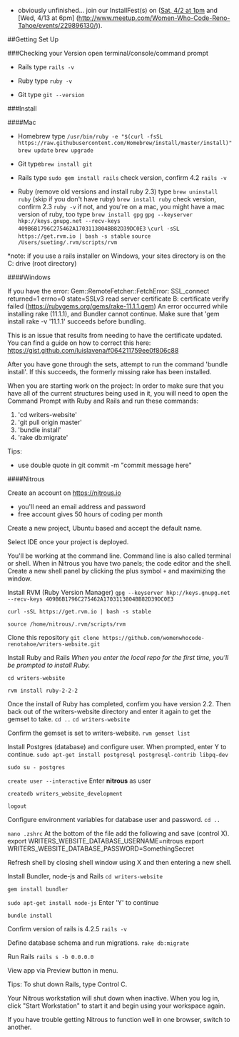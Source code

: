 * obviously unfinished... join our InstallFest(s) on ([Sat, 4/2 at 1pm](http://www.meetup.com/Women-Who-Code-Reno-Tahoe/events/229896130/) and [Wed, 4/13 at 6pm] (http://www.meetup.com/Women-Who-Code-Reno-Tahoe/events/229896130/)). 

##Getting Set Up

###Checking your Version
open terminal/console/command prompt

- Rails
type `rails -v`

- Ruby
type `ruby -v`

- Git
type `git --version`


###Install

####Mac
- Homebrew
type 
`/usr/bin/ruby -e "$(curl -fsSL https://raw.githubusercontent.com/Homebrew/install/master/install)"`
`brew update`
`brew upgrade`

- Git
type`brew install git`

- Rails
type `sudo gem install rails`
check version, confirm 4.2 `rails -v`

- Ruby (remove old versions and install ruby 2.3)
type 
`brew uninstall ruby` (skip if you don't have ruby)
`brew install ruby`
check version, confirm 2.3 `ruby -v`
if not, and you're on a mac, you might have a mac version of ruby, too
type 
`brew install gpg`
`gpg --keyserver hkp://keys.gnupg.net --recv-keys 409B6B1796C275462A1703113804BB82D39DC0E3`
`\curl -sSL https://get.rvm.io | bash -s stable`
`source /Users/sueting/.rvm/scripts/rvm`

*note: if you use a rails installer on Windows, your sites directory is on the C: drive (root directory)

####Windows
 
If you have the error:
Gem::RemoteFetcher::FetchError: SSL_connect returned=1 errno=0 state=SSLv3 read server certificate B: certificate verify failed (https://rubygems.org/gems/rake-11.1.1.gem)
An error occurred while installing rake (11.1.1), and Bundler cannot continue.  Make sure that 'gem install rake -v '11.1.1' succeeds before bundling.

This is an issue that results from needing to have the certificate updated.  You can find a guide on how to correct this here:
https://gist.github.com/luislavena/f064211759ee0f806c88

After you have gone through the sets, attempt to run the command 'bundle install'.  If this succeeds, the formerly missing rake has been installed.

When you are starting work on the project:
In order to make sure that you have all of the current structures being used in it, you will need to open the Command Prompt with Ruby and Rails and run these commands:
1.  'cd writers-website'
2.  'git pull origin master'
3.  'bundle install'
4.  'rake db:migrate'

Tips:
* use double quote in git commit -m "commit message here"

####Nitrous 

Create an account on https://nitrous.io
- you'll need an email address and password
- free account gives 50 hours of coding per month

Create a new project, Ubuntu based and accept the default name.  

Select IDE once your project is deployed.

You'll be working at the command line.  Command line is also called terminal or shell.  When in Nitrous you have two panels; the code editor and the shell.  Create a new shell panel by clicking the plus symbol `+` and maximizing the window.

Install RVM (Ruby Version Manager)
`gpg --keyserver hkp://keys.gnupg.net --recv-keys 409B6B1796C275462A1703113804BB82D39DC0E3`

`curl -sSL https://get.rvm.io | bash -s stable`

`source /home/nitrous/.rvm/scripts/rvm`

Clone this repository
`git clone https://github.com/womenwhocode-renotahoe/writers-website.git`

Install Ruby and Rails
_When you enter the local repo for the first time, you'll be prompted to install Ruby._

`cd writers-website`

`rvm install ruby-2-2-2`

Once the install of Ruby has completed, confirm you have version 2.2.  Then back out of the writers-website directory and enter it again to get the gemset to take.
`cd ..`
`cd writers-website`

Confirm the gemset is set to writers-website.
`rvm gemset list`

Install Postgres (database) and configure user.  When prompted, enter Y to continue.
`sudo apt-get install postgresql postgresql-contrib libpq-dev`

`sudo su - postgres`

`create user --interactive`
Enter **nitrous** as user

`createdb writers_website_development`

`logout`

Configure environment variables for database user and password.
`cd ..`

`nano .zshrc`
At the bottom of the file add the following and save (control X).
export WRITERS_WEBSITE_DATABASE_USERNAME=nitrous
export WRITERS_WEBSITE_DATABASE_PASSWORD=SomethingSecret

Refresh shell by closing shell window using X and then entering a new shell.  

Install Bundler, node-js and Rails
`cd writers-website`

`gem install bundler`

`sudo apt-get install node-js`
Enter 'Y' to continue

`bundle install`

Confirm version of rails is 4.2.5
`rails -v`

Define database schema and run migrations.
`rake db:migrate`

Run Rails
`rails s -b 0.0.0.0`

View app via Preview button in menu.

Tips:
To shut down Rails, type Control C.

Your Nitrous workstation will shut down when inactive.  When you log in, click "Start Workstation" to start it and begin using your workspace again.

If you have trouble getting Nitrous to function well in one browser, switch to another.

